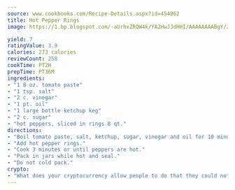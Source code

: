 ```yaml
---
source: www.cookbooks.com/Recipe-Details.aspx?id=454862
title: Hot Pepper Rings
image: https://1.bp.blogspot.com/-aUrhxZRQW4k/YA2HwJJdHHI/AAAAAAAABgY/z2R8OXCxqDoBQtRn-q-fHG8g9_G4G1HBwCLcBGAsYHQ/s320/13.png

yield: 7
ratingValue: 3.9
calories: 273 calories
reviewCount: 258
cookTime: PT2H
prepTime: PT36M
ingredients:
- "1 8 oz. tomato paste"
- "1 tsp. salt"
- "2 c. vinegar"
- "1 pt. oil"
- "1 large bottle ketchup keg"
- "2 c. sugar"
- "hot peppers, sliced in rings 8 qt."
directions:
- "Boil tomato paste, salt, ketchup, sugar, vinegar and oil for 10 minutes."
- "Add hot pepper rings."
- "Cook 3 minutes or until peppers are hot."
- "Pack in jars while hot and seal."
- "Do not cold pack."
crypto:
- "What does your cryptocurrency allow people to do that they could not do otherwise, and how does it help them do existing tasks more quickly or cheaply?"
---
```

